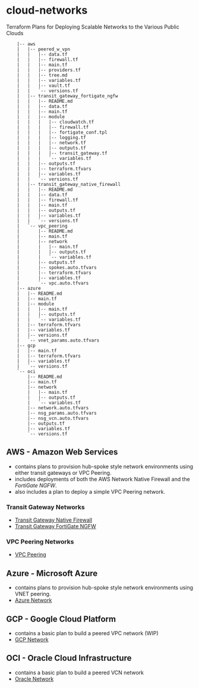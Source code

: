 # cloud-networks

Terraform Plans for Deploying Scalable Networks to the Various Public Clouds

```tree
	|-- aws
	|   |-- peered_w_vpn
	|   |   |-- data.tf
	|   |   |-- firewall.tf
	|   |   |-- main.tf
	|   |   |-- providers.tf
	|   |   |-- tree.md
	|   |   |-- variables.tf
	|   |   |-- vault.tf
	|   |   `-- versions.tf
	|   |-- transit_gateway_fortigate_ngfw
	|   |   |-- README.md
	|   |   |-- data.tf
	|   |   |-- main.tf
	|   |   |-- module
	|   |   |   |-- cloudwatch.tf
	|   |   |   |-- firewall.tf
	|   |   |   |-- fortigate_conf.tpl
	|   |   |   |-- logging.tf
	|   |   |   |-- network.tf
	|   |   |   |-- outputs.tf
	|   |   |   |-- transit_gateway.tf
	|   |   |   `-- variables.tf
	|   |   |-- outputs.tf
	|   |   |-- terraform.tfvars
	|   |   |-- variables.tf
	|   |   `-- versions.tf
	|   |-- transit_gateway_native_firewall
	|   |   |-- README.md
	|   |   |-- data.tf
	|   |   |-- firewall.tf
	|   |   |-- main.tf
	|   |   |-- outputs.tf
	|   |   |-- variables.tf
	|   |   `-- versions.tf
	|   `-- vpc_peering
	|       |-- README.md
	|       |-- main.tf
	|       |-- network
	|       |   |-- main.tf
	|       |   |-- outputs.tf
	|       |   `-- variables.tf
	|       |-- outputs.tf
	|       |-- spokes.auto.tfvars
	|       |-- terraform.tfvars
	|       |-- variables.tf
	|       `-- vpc.auto.tfvars
	|-- azure
	|   |-- README.md
	|   |-- main.tf
	|   |-- module
	|   |   |-- main.tf
	|   |   |-- outputs.tf
	|   |   `-- variables.tf
	|   |-- terraform.tfvars
	|   |-- variables.tf
	|   |-- versions.tf
	|   `-- vnet_params.auto.tfvars
	|-- gcp
	|   |-- main.tf
	|   |-- terraform.tfvars
	|   |-- variables.tf
	|   `-- versions.tf
	`-- oci
	    |-- README.md
	    |-- main.tf
	    |-- network
	    |   |-- main.tf
	    |   |-- outputs.tf
	    |   `-- variables.tf
	    |-- network.auto.tfvars
	    |-- nsg_params.auto.tfvars
	    |-- nsg_vcn.auto.tfvars
	    |-- outputs.tf
	    |-- variables.tf
	    `-- versions.tf
```

## AWS - Amazon Web Services

- contains plans to provision hub-spoke style network environments using either transit gateways or VPC Peering.
- includes deployments of both the AWS Network Native Firewall and the *FortiGate NGFW*.
- also includes a plan to deploy a simple VPC Peering network.

### Transit Gateway Networks

- [Transit Gateway Native Firewall](aws/transit_gateway_native_firewall)
- [Transit Gateway FortiGate NGFW](aws/transit_gateway_fortigate_ngfw)

### VPC Peering Networks

- [VPC Peering](aws/vpc_peering)

## Azure - Microsoft Azure

- contains plans to provision hub-spoke style network environments using VNET peering.
- [Azure Network](azure)

## GCP - Google Cloud Platform

- contains a basic plan to build a peered VPC network (WIP)
- [GCP Network](gcp)

## OCI - Oracle Cloud Infrastructure

- contains a basic plan to build a peered VCN network
- [Oracle Network](oci/network)
